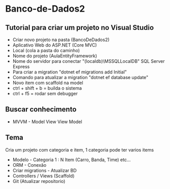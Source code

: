 # Banco-de-Dados2

## Tutorial para criar um projeto no Visual Studio

- Criar novo projeto na pasta (BancoDeDados2)
- Aplicativo Web do ASP.NET (Core MVC)
- Local (cola a pasta do caminho)
- Nome do projeto (AulaEntityFramework)
- Nome do servidor para conectar "(localdb)\MSSQLLocalDB" SQL Server Express
- Para criar a migration "dotnet ef migrations add Initial"
- Comando para atualizar a migration "dotnet ef database update"
- Novo item com scaffold na model
- ctrl + shift + b = builda o sistema
- ctrl + f5 = rodar sem debugger

## Buscar conhecimento 

- MVVM - Model View View Model

## Tema 

Cria um projeto com categoria e item, 1 categoria pode ter varios items
- Modelo - Categoria 1 : N Item (Carro, Banda, Time) etc...
- ORM - Conexão
- Criar migrations - Atualizar BD
- Controllers / Views (Scaffold)
- Git (Atualizar repositorio)